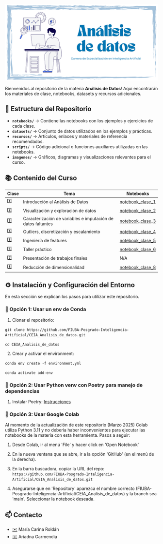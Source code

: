 
![](https://github.com/FIUBA-Posgrado-Inteligencia-Artificial/CEIA_Analisis_de_datos/blob/main/banner.png)


Bienvenidos al repositorio de la materia **Análisis de Datos**! Aquí encontrarán los materiales de clase, notebooks, datasets y recursos adicionales.

## 📂 Estructura del Repositorio

- **`notebooks/`** → Contiene las notebooks con los ejemplos y ejercicios de cada clase.
- **`datasets/`** → Conjunto de datos utilizados en los ejemplos y prácticas.
- **`recursos/`** → Artículos, enlaces y materiales de referencia recomendados.
- **`scripts/`** → Código adicional o funciones auxiliares utilizadas en las notebooks.
- **`imagenes/`** → Gráficos, diagramas y visualizaciones relevantes para el curso.

## 📚 Contenido del Curso

| Clase | Tema | Notebooks |
|--------|-----------------------------|-----------------------------|
| 1️⃣ | Introducción al Análisis de Datos | [notebook_clase_1](notebooks/clase_01_introduccion.ipynb) |
| 2️⃣ | Visualización y exploración de datos | [notebook_clase_2](notebooks/clase_02_preprocesamiento.ipynb) |
| 3️⃣ | Caracterización de variables e imputación de datos faltantes | [notebook_clase_3](notebooks/clase_03_visualizacion.ipynb) |
| 4️⃣ | Outliers, discretización y escalamiento | [notebook_clase_4](notebooks/clase_04_outliers_discretizacion_escalamiento.ipynb)|
| 5️⃣ | Ingeniería de features | [notebook_clase_5](notebooks/clase_05_ingenieria_de_features.ipynb) |
| 6️⃣ | Taller práctico | [notebook_clase_6](notebooks/clase_06_taller.ipynb)|
| 7️⃣ | Presentación de trabajos finales | N/A |
| 8️⃣ | Reducción de dimensionalidad | [notebook_clase_8](notebooks/clase_08_reduccion_dimensionalidad.ipynb) |


## ⚙️ Instalación y Configuración del Entorno

En esta sección se explican los pasos para utilizar este repositorio.

### 🔹 Opción 1: Usar un env de Conda

1. Clonar el repositorio:

`git clone https://github.com/FIUBA-Posgrado-Inteligencia-Artificial/CEIA_Analisis_de_datos.git`

`cd CEIA_Analisis_de_datos`

2. Crear y activar el environment:

`conda env create -f environment.yml`

`conda activate add-env`


### 🔹 Opción 2: Usar Python venv con Poetry para manejo de dependencias

1. Instalar Poetry: [Instrucciones](https://python-poetry.org/docs/#installing-with-the-official-installer)


### 🔹 Opción 3: Usar Google Colab

Al momento de la actualización de este repositorio (Marzo 2025) Colab utiliza Python 3.11 y no debería haber inconvenientes para ejecutar las notebooks de la materia con esta herramienta. Pasos a seguir:

1. Desde Colab, ir al menú 'File' y hacer click en 'Open Notebook'

2. En la nueva ventana que se abre, ir a la opción 'GitHub' (en el menú de la derecha).

3. En la barra buscadora, copiar la URL del repo: `https://github.com/FIUBA-Posgrado-Inteligencia-Artificial/CEIA_Analisis_de_datos.git`

4. Asegurarse que en 'Repository' aparezca el nombre correcto (FIUBA-Posgrado-Inteligencia-Artificial/CEIA_Analisis_de_datos) y la branch sea 'main'. Seleccionar la notebook deseada.



## 📫 Contacto

* [✉️](macroldan@fi.uba.edu.ar) María Carina Roldán 
* [✉️](arigarmendia@gmail.com) Ariadna Garmendia
